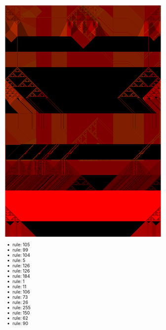 ![photo](./output.png) 
 * rule: 105
* rule: 99
* rule: 104
* rule: 5
* rule: 126
* rule: 126
* rule: 184
* rule: 1
* rule: 11
* rule: 106
* rule: 73
* rule: 26
* rule: 255
* rule: 150
* rule: 62
* rule: 90

